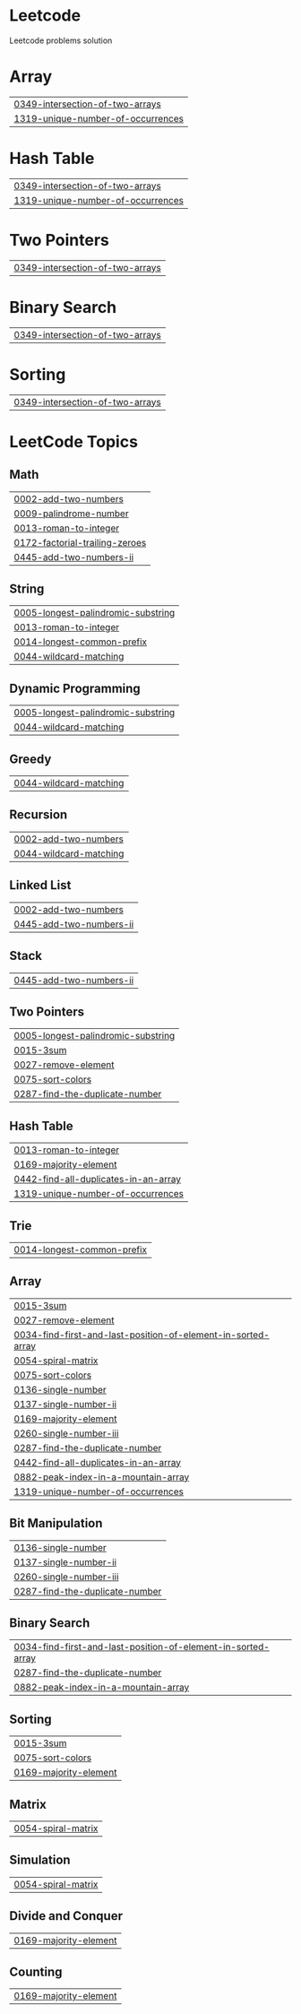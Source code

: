 # Leetcode
Leetcode problems solution


# Array
|  |
| ------- |
| [0349-intersection-of-two-arrays](https://github.com/Amit-0905/Leetcode/tree/master/0349-intersection-of-two-arrays) |
| [1319-unique-number-of-occurrences](https://github.com/Amit-0905/Leetcode/tree/master/1319-unique-number-of-occurrences) |
# Hash Table
|  |
| ------- |
| [0349-intersection-of-two-arrays](https://github.com/Amit-0905/Leetcode/tree/master/0349-intersection-of-two-arrays) |
| [1319-unique-number-of-occurrences](https://github.com/Amit-0905/Leetcode/tree/master/1319-unique-number-of-occurrences) |
# Two Pointers
|  |
| ------- |
| [0349-intersection-of-two-arrays](https://github.com/Amit-0905/Leetcode/tree/master/0349-intersection-of-two-arrays) |
# Binary Search
|  |
| ------- |
| [0349-intersection-of-two-arrays](https://github.com/Amit-0905/Leetcode/tree/master/0349-intersection-of-two-arrays) |
# Sorting
|  |
| ------- |
| [0349-intersection-of-two-arrays](https://github.com/Amit-0905/Leetcode/tree/master/0349-intersection-of-two-arrays) |
<!---LeetCode Topics Start-->
# LeetCode Topics
## Math
|  |
| ------- |
| [0002-add-two-numbers](https://github.com/Amit-0905/Leetcode/tree/master/0002-add-two-numbers) |
| [0009-palindrome-number](https://github.com/Amit-0905/Leetcode/tree/master/0009-palindrome-number) |
| [0013-roman-to-integer](https://github.com/Amit-0905/Leetcode/tree/master/0013-roman-to-integer) |
| [0172-factorial-trailing-zeroes](https://github.com/Amit-0905/Leetcode/tree/master/0172-factorial-trailing-zeroes) |
| [0445-add-two-numbers-ii](https://github.com/Amit-0905/Leetcode/tree/master/0445-add-two-numbers-ii) |
## String
|  |
| ------- |
| [0005-longest-palindromic-substring](https://github.com/Amit-0905/Leetcode/tree/master/0005-longest-palindromic-substring) |
| [0013-roman-to-integer](https://github.com/Amit-0905/Leetcode/tree/master/0013-roman-to-integer) |
| [0014-longest-common-prefix](https://github.com/Amit-0905/Leetcode/tree/master/0014-longest-common-prefix) |
| [0044-wildcard-matching](https://github.com/Amit-0905/Leetcode/tree/master/0044-wildcard-matching) |
## Dynamic Programming
|  |
| ------- |
| [0005-longest-palindromic-substring](https://github.com/Amit-0905/Leetcode/tree/master/0005-longest-palindromic-substring) |
| [0044-wildcard-matching](https://github.com/Amit-0905/Leetcode/tree/master/0044-wildcard-matching) |
## Greedy
|  |
| ------- |
| [0044-wildcard-matching](https://github.com/Amit-0905/Leetcode/tree/master/0044-wildcard-matching) |
## Recursion
|  |
| ------- |
| [0002-add-two-numbers](https://github.com/Amit-0905/Leetcode/tree/master/0002-add-two-numbers) |
| [0044-wildcard-matching](https://github.com/Amit-0905/Leetcode/tree/master/0044-wildcard-matching) |
## Linked List
|  |
| ------- |
| [0002-add-two-numbers](https://github.com/Amit-0905/Leetcode/tree/master/0002-add-two-numbers) |
| [0445-add-two-numbers-ii](https://github.com/Amit-0905/Leetcode/tree/master/0445-add-two-numbers-ii) |
## Stack
|  |
| ------- |
| [0445-add-two-numbers-ii](https://github.com/Amit-0905/Leetcode/tree/master/0445-add-two-numbers-ii) |
## Two Pointers
|  |
| ------- |
| [0005-longest-palindromic-substring](https://github.com/Amit-0905/Leetcode/tree/master/0005-longest-palindromic-substring) |
| [0015-3sum](https://github.com/Amit-0905/Leetcode/tree/master/0015-3sum) |
| [0027-remove-element](https://github.com/Amit-0905/Leetcode/tree/master/0027-remove-element) |
| [0075-sort-colors](https://github.com/Amit-0905/Leetcode/tree/master/0075-sort-colors) |
| [0287-find-the-duplicate-number](https://github.com/Amit-0905/Leetcode/tree/master/0287-find-the-duplicate-number) |
## Hash Table
|  |
| ------- |
| [0013-roman-to-integer](https://github.com/Amit-0905/Leetcode/tree/master/0013-roman-to-integer) |
| [0169-majority-element](https://github.com/Amit-0905/Leetcode/tree/master/0169-majority-element) |
| [0442-find-all-duplicates-in-an-array](https://github.com/Amit-0905/Leetcode/tree/master/0442-find-all-duplicates-in-an-array) |
| [1319-unique-number-of-occurrences](https://github.com/Amit-0905/Leetcode/tree/master/1319-unique-number-of-occurrences) |
## Trie
|  |
| ------- |
| [0014-longest-common-prefix](https://github.com/Amit-0905/Leetcode/tree/master/0014-longest-common-prefix) |
## Array
|  |
| ------- |
| [0015-3sum](https://github.com/Amit-0905/Leetcode/tree/master/0015-3sum) |
| [0027-remove-element](https://github.com/Amit-0905/Leetcode/tree/master/0027-remove-element) |
| [0034-find-first-and-last-position-of-element-in-sorted-array](https://github.com/Amit-0905/Leetcode/tree/master/0034-find-first-and-last-position-of-element-in-sorted-array) |
| [0054-spiral-matrix](https://github.com/Amit-0905/Leetcode/tree/master/0054-spiral-matrix) |
| [0075-sort-colors](https://github.com/Amit-0905/Leetcode/tree/master/0075-sort-colors) |
| [0136-single-number](https://github.com/Amit-0905/Leetcode/tree/master/0136-single-number) |
| [0137-single-number-ii](https://github.com/Amit-0905/Leetcode/tree/master/0137-single-number-ii) |
| [0169-majority-element](https://github.com/Amit-0905/Leetcode/tree/master/0169-majority-element) |
| [0260-single-number-iii](https://github.com/Amit-0905/Leetcode/tree/master/0260-single-number-iii) |
| [0287-find-the-duplicate-number](https://github.com/Amit-0905/Leetcode/tree/master/0287-find-the-duplicate-number) |
| [0442-find-all-duplicates-in-an-array](https://github.com/Amit-0905/Leetcode/tree/master/0442-find-all-duplicates-in-an-array) |
| [0882-peak-index-in-a-mountain-array](https://github.com/Amit-0905/Leetcode/tree/master/0882-peak-index-in-a-mountain-array) |
| [1319-unique-number-of-occurrences](https://github.com/Amit-0905/Leetcode/tree/master/1319-unique-number-of-occurrences) |
## Bit Manipulation
|  |
| ------- |
| [0136-single-number](https://github.com/Amit-0905/Leetcode/tree/master/0136-single-number) |
| [0137-single-number-ii](https://github.com/Amit-0905/Leetcode/tree/master/0137-single-number-ii) |
| [0260-single-number-iii](https://github.com/Amit-0905/Leetcode/tree/master/0260-single-number-iii) |
| [0287-find-the-duplicate-number](https://github.com/Amit-0905/Leetcode/tree/master/0287-find-the-duplicate-number) |
## Binary Search
|  |
| ------- |
| [0034-find-first-and-last-position-of-element-in-sorted-array](https://github.com/Amit-0905/Leetcode/tree/master/0034-find-first-and-last-position-of-element-in-sorted-array) |
| [0287-find-the-duplicate-number](https://github.com/Amit-0905/Leetcode/tree/master/0287-find-the-duplicate-number) |
| [0882-peak-index-in-a-mountain-array](https://github.com/Amit-0905/Leetcode/tree/master/0882-peak-index-in-a-mountain-array) |
## Sorting
|  |
| ------- |
| [0015-3sum](https://github.com/Amit-0905/Leetcode/tree/master/0015-3sum) |
| [0075-sort-colors](https://github.com/Amit-0905/Leetcode/tree/master/0075-sort-colors) |
| [0169-majority-element](https://github.com/Amit-0905/Leetcode/tree/master/0169-majority-element) |
## Matrix
|  |
| ------- |
| [0054-spiral-matrix](https://github.com/Amit-0905/Leetcode/tree/master/0054-spiral-matrix) |
## Simulation
|  |
| ------- |
| [0054-spiral-matrix](https://github.com/Amit-0905/Leetcode/tree/master/0054-spiral-matrix) |
## Divide and Conquer
|  |
| ------- |
| [0169-majority-element](https://github.com/Amit-0905/Leetcode/tree/master/0169-majority-element) |
## Counting
|  |
| ------- |
| [0169-majority-element](https://github.com/Amit-0905/Leetcode/tree/master/0169-majority-element) |
<!---LeetCode Topics End-->